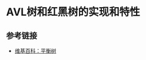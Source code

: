# AVL树和红黑树的实现和特性

## 参考链接

- [维基百科：平衡树](https://en.wikipedia.org/wiki/Self-balancing_binary_search_tree)